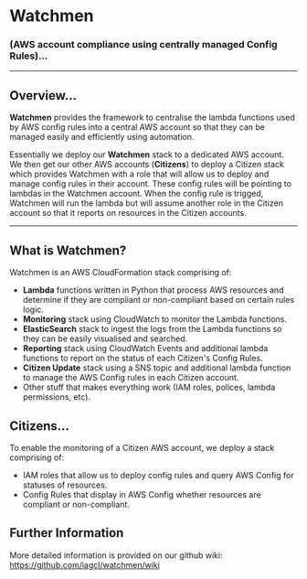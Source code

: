 # Watchmen
### (AWS account compliance using centrally managed Config Rules)...

***
## Overview...
**Watchmen** provides the framework to centralise the lambda functions used by AWS config rules into a central AWS account so that they can be managed easily and efficiently using automation.

Essentially we deploy our **Watchmen** stack to a dedicated AWS account. We then get our other AWS accounts (**Citizens**) to deploy a Citizen stack which provides Watchmen with a role that will allow us to deploy and manage config rules in their account. These config rules will be pointing to lambdas in the Watchmen account. When the config rule is trigged, Watchmen will run the lambda but will assume another role in the Citizen account so that it reports on resources in the Citizen accounts.

***
## What is Watchmen?
Watchmen is an AWS CloudFormation stack comprising of:
* **Lambda** functions written in Python that process AWS resources and determine if they are compliant or non-compliant based on certain rules logic.
* **Monitoring** stack using CloudWatch to monitor the Lambda functions.
* **ElasticSearch** stack to ingest the logs from the Lambda functions so they can be easily visualised and searched.
* **Reporting** stack using CloudWatch Events and additional lambda functions to report on the status of each Citizen's Config Rules.
* **Citizen Update** stack using a SNS topic and additional lambda function to manage the AWS Config rules in each Citizen account.
* Other stuff that makes everything work (IAM roles, polices, lambda permissions, etc).

## Citizens...
To enable the monitoring of a Citizen AWS account, we deploy a stack comprising of:
* IAM roles that allow us to deploy config rules and query AWS Config for statuses of resources.
* Config Rules that display in AWS Config whether resources are compliant or non-compliant.

## Further Information
More detailed information is provided on our github wiki:
https://github.com/iagcl/watchmen/wiki